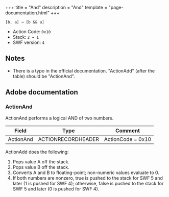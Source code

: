 +++
title = "And"
description = "And"
template = "page-documentation.html"
+++

```
[b, a] → [b && a]
```

- Action Code: `0x10`
- Stack: `2 → 1`
- SWF version: `4`

## Notes

- There is a typo in the official documentation. "ActionAdd" (after the table) should be "ActionAnd".

## Adobe documentation

### ActionAnd

ActionAnd performs a logical AND of two numbers.

| Field           | Type               | Comment           |
|-----------------|--------------------|-------------------|
| ActionAnd       | ACTIONRECORDHEADER | ActionCode = 0x10 |

ActionAdd does the following:
1. Pops value A off the stack.
2. Pops value B off the stack.
3. Converts A and B to floating-point; non-numeric values evaluate to 0.
4. If both numbers are nonzero, true is pushed to the stack for SWF 5 and later (1 is pushed for SWF 4);
otherwise, false is pushed to the stack for SWF 5 and later (0 is pushed for SWF 4).
